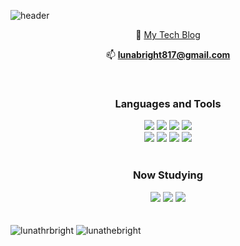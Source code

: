 ![header](https://capsule-render.vercel.app/api?type=waving&color=96BAFF&height=350&animation=fadeIn&section=header&text=Hi&#33;&ensp;I&rsquo;m&ensp;Luna&desc=Summer&hyphen;born&comma;&ensp;summer&hyphen;like&ensp;passionate&ensp;frontend&ensp;developers&descAlignY=50&fontSize=40&fontColor=ffffff&fontAlignY=40)

<div align="center"> 

  📝 [My Tech Blog](https://velog.io/@anachrosh)  
  
  📫 **lunabright817@gmail.com**
  
</div>

<br />

<h3 align="center">Languages and Tools</h3>
<div align="center">  
 <img src="https://img.shields.io/badge/HTML5-DD4B25?style=flat-square&logo=HTML5&logoColor=white"/>
 <img src="https://img.shields.io/badge/CSS3-146EB0?style=flat-square&logo=CSS3&logoColor=white"/>
 <img src="https://img.shields.io/badge/JavaScript-F7DF1E?style=flat-square&logo=JavaScript&logoColor=white"/>
 <img src="https://img.shields.io/badge/React-61DAFB?style=flat-square&logo=React&logoColor=white"/>
 <br />
 <img src="https://img.shields.io/badge/styled&nbsp;components-DB7093?style=flat-square&logo=styled-components&logoColor=white"/>
 <img src="https://img.shields.io/badge/SCSS-C96195?style=flat-square&logo=SciPy&logoColor=white"/>
  <img src="https://img.shields.io/badge/Notion-000000?style=flat-square&logo=Notion&logoColor=white"/>
  <img src="https://img.shields.io/badge/Git-F05032?style=flat-square&logo=Git&logoColor=white"/>
</div>

<br />

<h3 align="center">Now Studying</h3>
<div align="center">
  <img src="https://img.shields.io/badge/Next.js-000000?style=flat-square&logo=Next.js&logoColor=white"/>
  <img src="https://img.shields.io/badge/TypeScript-3178C6?style=flat-square&logo=TypeScript&logoColor=white"/>
  <img src="https://img.shields.io/badge/MobX-FF9955?style=flat-square&logo=MobX&logoColor=white"/>
</div>

<br />
<br />

<div>
<img src="https://github-readme-stats.vercel.app/api/top-langs?username=lunathebright&show_icons=true&theme=buefy&locale=en&layout=compact" alt="lunathrbright" />&nbsp;<img src="https://github-readme-stats.vercel.app/api?username=lunathebright&show_icons=true&theme=buefy&locale=en" alt="lunathebright" />
</div>
